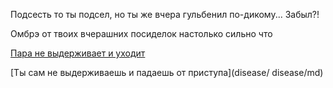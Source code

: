Подсесть то ты подсел, но ты же вчера гульбенил по-дикому... Забыл?!

Омбрэ от твоих вчерашних посиделок настолько сильно что

[Пара не выдерживает и уходит](leave/leave)

[Ты сам не выдерживаешь и падаешь от приступа](disease/ disease/md)
